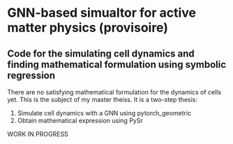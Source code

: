 # GNN-based simualtor for active matter physics (provisoire)

## Code for the simulating cell dynamics and finding mathematical formulation using symbolic regression

There are no satisfying mathematical formulation for the dynamics of cells yet. This is the subject of my master theiss. It is a two-step thesis:
  1) Simulate cell dynamics with a GNN using pytorch_geometric
  2)  Obtain mathematical expression using PySr

WORK IN PROGRESS
